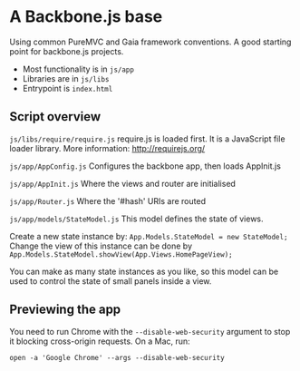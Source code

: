 A Backbone.js base
==================================================

Using common PureMVC and Gaia framework conventions. A good starting point for backbone.js projects.

* Most functionality is in `js/app`
* Libraries are in `js/libs`
* Entrypoint is `index.html`

## Script overview

`js/libs/require/require.js`
require.js is loaded first. It is a JavaScript file loader library. More information: http://requirejs.org/

`js/app/AppConfig.js`
Configures the backbone app, then loads AppInit.js

`js/app/AppInit.js`
Where the views and router are initialised

`js/app/Router.js`
Where the '#hash' URIs are routed 

`js/app/models/StateModel.js`
This model defines the state of views. 

Create a new state instance by: `App.Models.StateModel = new StateModel;`
Change the view of this instance can be done by `App.Models.StateModel.showView(App.Views.HomePageView);`

You can make as many state instances as you like, so this model can be used to control the state of small panels inside a view.


## Previewing the app

You need to run Chrome with the `--disable-web-security` argument to stop it blocking cross-origin requests. On a Mac, run:

    open -a 'Google Chrome' --args --disable-web-security